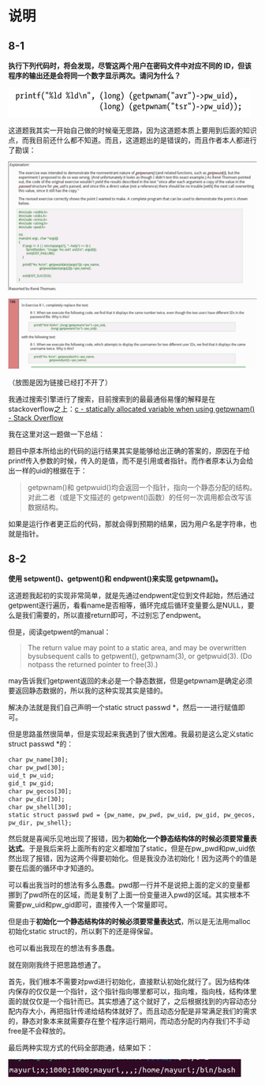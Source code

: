 说明
==

8-1
---

**执行下列代码时，将会发现，尽管这两个用户在密码文件中对应不同的 ID，但该程序的输出还是会将同一个数字显示两次。请问为什么？**

![](images/V11azS39uitg3UZHPPwRf8IXpsOD-jcvYEOMFD_OmPU=.png)

这道题我其实一开始自己做的时候毫无思路，因为这道题本质上要用到后面的知识点，而我目前还什么都不知道。而且，这道题出的是错误的，而且作者本人都进行了勘误：

![](images/TNUOJ0B0OdgEx_jNDrJC3hewQBMO7ayG0F4Qvh4nHqU=.png)

![](images/ZQdWz6d-J2FCfnYbHo0Bz_fxh-PmKWb5x7LlnM5guAk=.png)

（放图是因为链接已经打不开了）

我通过搜索引擎进行了搜索，目前搜索到的最最通俗易懂的解释是在stackoverflow之上：[c - statically allocated variable when using getpwnam() - Stack Overflow](https://stackoverflow.com/questions/37043139/statically-allocated-variable-when-using-getpwnam)

我在这里对这一题做一下总结：

题目中原本所给出的代码的运行结果其实是能够给出正确的答案的，原因在于给printf传入参数的时候，传入的是值，而不是引用或者指针。而作者原本认为会给出一样的uid的根据在于：

> getpwnam()和 getpwuid()均会返回一个指针，指向一个静态分配的结构。对此二者（或是下文描述的 getpwent()函数）的任何一次调用都会改写该数据结构。

如果是运行作者更正后的代码，那就会得到预期的结果，因为用户名是字符串，也就是指针。

8-2
---

**使用 setpwent()、getpwent()和 endpwent()来实现 getpwnam()。**

这道题我起初的实现非常简单，就是先通过endpwent定位到文件起始，然后通过getpwent逐行遍历，看看name是否相等，循环完成后循环变量要么是NULL，要么是我们需要的，所以直接return即可，不过别忘了endpwent。

但是，阅读getpwent的manual：

> The return value may point to a static area, and may be overwritten bysubsequent calls to getpwent(), getpwnam(3), or getpwuid(3). (Do notpass the returned pointer to free(3).)

may告诉我们getpwent返回的未必是一个静态数据，但是getpwnam是确定必须要返回静态数据的，所以我的这种实现其实是错的。

解决办法就是我们自己声明一个static struct passwd \*，然后一一进行赋值即可。

但是思路虽然很简单，但是实现起来我遇到了很大困难。我最初是这么定义static struct passwd \*的：

```null
char pw_name[30];
char pw_pwd[30];
uid_t pw_uid;
gid_t pw_gid;
char pw_gecos[30];
char pw_dir[30];
char pw_shell[30];
static struct passwd pwd = {pw_name, pw_pwd, pw_uid, pw_gid, pw_gecos, pw_dir, pw_shell};
```

然后就是喜闻乐见地出现了报错，因为**初始化一个静态结构体的时候必须要常量表达式**。于是我后来将上面所有的定义都增加了static，但是在pw\_pwd和pw\_uid依然出现了报错，因为这两个得要初始化。但是我没办法初始化！因为这两个的值是要在后面的循环中才知道的。

可以看出我当时的想法有多么愚蠢。pwd那一行并不是说把上面的定义的变量都挪到了pwd所在的区域，而是复制了上面一份变量进入pwd的区域。其实根本不需要pw\_uid和pw\_gid即可，直接传入一个常量即可。

但是由于**初始化一个静态结构体的时候必须要常量表达式**，所以是无法用malloc初始化static struct的，所以剩下的还是得保留。

也可以看出我现在的想法有多愚蠢。

就在刚刚我终于把思路想通了。

首先，我们根本不需要对pwd进行初始化，直接默认初始化就行了。因为结构体内保存的仅仅是一个指针，这个指针指向哪里都可以，指向堆，指向栈，结构体里面的就仅仅是一个指针而已。其实想通了这个就好了，之后根据找到的内容动态分配内存大小，再把指针传递给结构体就好了。而且动态分配是非常满足我们的需求的，静态对象本来就需要存在整个程序运行期间，而动态分配的内存我们不手动free是不会释放的。

最后两种实现方式的代码全部跑通，结果如下：

![](images/lhs1KR78vvFRNbKGtqiOsL4ei11E7qEukis7Hst9o4w=.png)